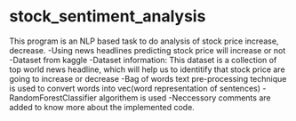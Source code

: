 # stock_sentiment_analysis
This program is an NLP based task to do analysis of stock price increase, decrease.
-Using news headlines predicting stock price will increase or not
-Dataset from kaggle
-Dataset information: This dataset is a collection of top world news headline, which will help us to      identitify that stock price are going to increase or decrease
-Bag of words text pre-processing technique is used to convert words into vec(word representation of sentences)
-RandomForestClassifier algorithem is used
-Neccessory comments are added to know more about the implemented code.
